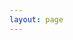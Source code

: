 ```yaml
---
layout: page
---
```


<script setup>
import {
  VPTeamPage,
  VPTeamPageTitle,
  VPTeamMembers
} from 'vitepress/theme'

const members = [
  {
    avatar: 'https://avatars.githubusercontent.com/u/59847123?s=400&u=73557d2478048d9407e0bb912170dc147b9cf923&v=4',
    name: 'Kadir Boylu',
    title: 'Owner',
    links: [
      { icon: 'github', link: 'https://github.com/kadirboylu' },
      { icon: 'linkedin', link: 'https://www.linkedin.com/in/kadirboylu/' },
    ]
  },
]
</script>

<VPTeamPage>
  <VPTeamPageTitle>
    <template #title>
      Our Team
    </template>
    <template #lead>
      The development of Boylu Router is led by me for now :)
    </template>
  </VPTeamPageTitle>
  <VPTeamMembers
    :members="members"
  />
</VPTeamPage>
